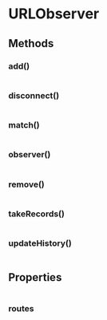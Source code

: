 # URLObserver

## Methods

### add()

```ts
```

### disconnect()

```ts
```

### match()

```ts
```

### observer()

```ts
```

### remove()

```ts
```

### takeRecords()

```ts
```

### updateHistory()

```ts
```

## Properties

```ts
```

### routes

```ts
```
